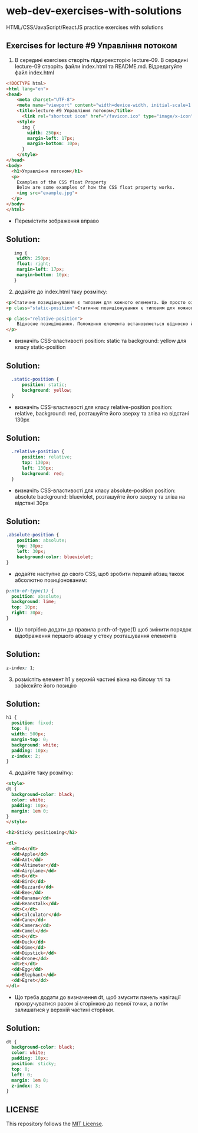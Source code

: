 # web-dev-exercises-with-solutions
HTML/CSS/JavaScript/ReactJS practice exercises with solutions
## Exercises for lecture #9 Управління потоком

1. В середині exercises створіть піддирексторію lecture-09. В середині lecture-09 створіть файли index.html та README.md. Відредагуйте файл index.html

```html
<!DOCTYPE html>
<html lang="en">
<head>
    <meta charset="UTF-8">
    <meta name="viewport" content="width=device-width, initial-scale=1.0">
    <title>lecture #9 Управління потоком</title>
	  <link rel="shortcut icon" href="/favicon.ico" type="image/x-icon">
    <style>
      img {
        width: 250px;
        margin-left: 17px;
        margin-bottom: 10px;
      }
    </style>
</head>
<body>
  <h1>Управління потоком</h1>
  <p>
    Examples of the CSS float Property
    Below are some examples of how the CSS float property works.
    <img src="example.jpg">
  </p>
</body>
</html>
```
  - Перемістити зображення вправо
## Solution:
```css
   img {
    width: 250px;
    float: right;
    margin-left: 17px;
    margin-bottom: 10px;
   }
```

2. додайте до index.html таку розмітку:

```html
<p>Статичне позиціонування є типовим для кожного елемента. Це просто означає помістіть елемент у звичайне положення в документі.</p>
<p class="static-position">Статичне позиціонування є типовим для кожного елемента. Це просто означає помістіть елемент у звичайне положення в документі.</p>

<p class="relative-position">
    Відносне позиціювання. Положення елемента встановлюється відносно його поточного положення. Додавання властивостей left, top, right і bottom змінює позицію елемента і зрушує його в ту чи іншу сторону. Ця властивість дозволяє змінюва ти позицію елемента без зміни макету.
</p>

```
   - визначіть CSS-властивості position: static та background: yellow для класу static-position
## Solution:
```css
  .static-position {
      position: static;
      background: yellow;
  }
```
   - визначіть CSS-властивості для класу relative-position position: relative, background: red, розташуйте його зверху та зліва на відстані 130px  
## Solution:
```css
  .relative-position {
      position: relative;
      top: 130px;
      left: 130px;
      background: red;
  }
```
   - визначіть CSS-властивості для класу absolute-position position: absolute background: blueviolet, розташуйте його зверху та зліва на відстані 30px
## Solution:
```css
.absolute-position {
    position: absolute;
    top: 30px;
    left: 30px;
    background-color: blueviolet;
}
```
   - додайте наступне до свого CSS, щоб зробити перший абзац також абсолютно позиціонованим:
```css
p:nth-of-type(1) {
  position: absolute;
  background: lime;
  top: 10px;
  right: 30px;
}
```
   - Що потрібно додати до правила p:nth-of-type(1) щоб змінити порядок відображення першого абзацу у стеку розташування елементів
## Solution:   
```css
z-index: 1;
```
3. розмістіть елемент h1 у верхній частині вікна на білому тлі та зафікскйте його позицію
## Solution:   
```css
h1 {
  position: fixed;
  top: 0;
  width: 500px;
  margin-top: 0;
  background: white;
  padding: 10px;
  z-index: 2;
}
```
4. додайте таку розмітку:
```html
<style>
dt {
  background-color: black;
  color: white;
  padding: 10px;
  margin: 1em 0;
}
</style>

<h2>Sticky positioning</h2>

<dl>
  <dt>A</dt>
  <dd>Apple</dd>
  <dd>Ant</dd>
  <dd>Altimeter</dd>
  <dd>Airplane</dd>
  <dt>B</dt>
  <dd>Bird</dd>
  <dd>Buzzard</dd>
  <dd>Bee</dd>
  <dd>Banana</dd>
  <dd>Beanstalk</dd>
  <dt>C</dt>
  <dd>Calculator</dd>
  <dd>Cane</dd>
  <dd>Camera</dd>
  <dd>Camel</dd>
  <dt>D</dt>
  <dd>Duck</dd>
  <dd>Dime</dd>
  <dd>Dipstick</dd>
  <dd>Drone</dd>
  <dt>E</dt>
  <dd>Egg</dd>
  <dd>Elephant</dd>
  <dd>Egret</dd>
</dl>
```
   - Що треба додати до визначення dt, щоб змусити панель навігації прокручуватися разом зі сторінкою до певної точки, а потім залишатися у верхній частині сторінки.
## Solution:
```css
dt {
  background-color: black;
  color: white;
  padding: 10px;
  position: sticky;
  top: 0;
  left: 0;
  margin: 1em 0;
  z-index: 3;
}
```

## LICENSE
This repository follows the [MIT License](https://github.com/janusnic/web-dev-exercises-with-solutions/tree/main/LICENSE).
